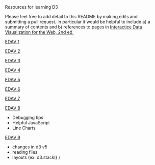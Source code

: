 Resources for learning D3

Please feel free to add detail to this README by making edits and submitting a pull request. In particular it would be helpful to include a) a summary of contents and b) references to pages in [Interactice Data Visualization for the Web, 2nd ed.](https://www.amazon.com/Interactive-Data-Visualization-Web-Introduction/dp/1491921285/)

[EDAV 1](EDAV1Notes.md)

[EDAV 2](EDAV2Notes.md)

[EDAV 3](EDAV3Notes.md)

[EDAV 4](EDAV4Notes.md)

[EDAV 5](EDAV5Notes.md)

[EDAV 6](EDAV6Notes.md)

[EDAV 7](EDAV7Notes.md)

[EDAV 8](EDAV8Notes.md)
* Debugging tips
* Helpful JavaScript
* Line Charts

[EDAV 9](EDAV9.pdf)
* changes in d3 v5
* reading files
* layouts (ex. d3.stack() )
